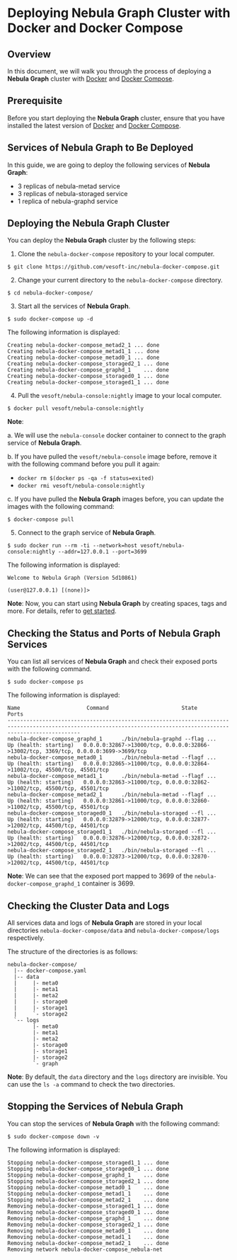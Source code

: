 # Deploying Nebula Graph Cluster with Docker and Docker Compose

## Overview

In this document, we will walk you through the process of deploying a **Nebula Graph** cluster with [Docker](https://docs.docker.com/install/) and [Docker Compose](https://docs.docker.com/compose/install/).

## Prerequisite

Before you start deploying the **Nebula Graph** cluster, ensure that you have installed the latest version of [Docker](https://docs.docker.com/install/) and [Docker Compose](https://docs.docker.com/compose/install/).

## Services of Nebula Graph to Be Deployed

In this guide, we are going to deploy the following services of **Nebula Graph**:

* 3 replicas of nebula-metad service
* 3 replicas of nebula-storaged service
* 1 replica of nebula-graphd service

## Deploying the Nebula Graph Cluster

You can deploy the **Nebula Graph** cluster by the following steps:

1. Clone the `nebula-docker-compose` repository to your local computer.

```shell
$ git clone https://github.com/vesoft-inc/nebula-docker-compose.git
```

2. Change your current directory to the `nebula-docker-compose` directory.

```shell
$ cd nebula-docker-compose/
```

3. Start all the services of **Nebula Graph**.

```shell
$ sudo docker-compose up -d
```

The following information is displayed:

```$
Creating nebula-docker-compose_metad2_1 ... done
Creating nebula-docker-compose_metad1_1 ... done
Creating nebula-docker-compose_metad0_1 ... done
Creating nebula-docker-compose_storaged2_1 ... done
Creating nebula-docker-compose_graphd_1    ... done
Creating nebula-docker-compose_storaged0_1 ... done
Creating nebula-docker-compose_storaged1_1 ... done
```

4. Pull the `vesoft/nebula-console:nightly` image to your local computer.

```shell
$ docker pull vesoft/nebula-console:nightly
```

**Note**: 

a. We will use the `nebula-console` docker container to connect to the graph service of **Nebula Graph**.

b. If you have pulled the `vesoft/nebula-console` image before, remove it with the following command before you pull it again:

   * `docker rm $(docker ps -qa -f status=exited)`
   * `docker rmi vesoft/nebula-console:nightly`
   
c. If you have pulled the **Nebula Graph** images before, you can update the images with the following command:

```
$ docker-compose pull
```

5. Connect to the graph service of **Nebula Graph**.

```shell
$ sudo docker run --rm -ti --network=host vesoft/nebula-console:nightly --addr=127.0.0.1 --port=3699
```

The following information is displayed:

```shell
Welcome to Nebula Graph (Version 5d10861)

(user@127.0.0.1) [(none)]>

```

**Note**: Now, you can start using **Nebula Graph** by creating spaces, tags and more. For details, refer to [get started](https://github.com/vesoft-inc/nebula/blob/master/docs/manual-EN/1.overview/2.quick-start/1.get-started.md).


## Checking the Status and Ports of Nebula Graph Services

You can list all services of **Nebula Graph** and check their exposed ports with the following command.

```shell
$ sudo docker-compose ps
```

The following information is displayed:

```shell
Name                     Command                       State                                                   Ports
-------------------------------------------------------------------------------------------------------------------------------------------------------------------
nebula-docker-compose_graphd_1      ./bin/nebula-graphd --flag ...   Up (health: starting)   0.0.0.0:32867->13000/tcp, 0.0.0.0:32866->13002/tcp, 3369/tcp, 0.0.0.0:3699->3699/tcp
nebula-docker-compose_metad0_1      ./bin/nebula-metad --flagf ...   Up (health: starting)   0.0.0.0:32865->11000/tcp, 0.0.0.0:32864->11002/tcp, 45500/tcp, 45501/tcp
nebula-docker-compose_metad1_1      ./bin/nebula-metad --flagf ...   Up (health: starting)   0.0.0.0:32863->11000/tcp, 0.0.0.0:32862->11002/tcp, 45500/tcp, 45501/tcp
nebula-docker-compose_metad2_1      ./bin/nebula-metad --flagf ...   Up (health: starting)   0.0.0.0:32861->11000/tcp, 0.0.0.0:32860->11002/tcp, 45500/tcp, 45501/tcp
nebula-docker-compose_storaged0_1   ./bin/nebula-storaged --fl ...   Up (health: starting)   0.0.0.0:32879->12000/tcp, 0.0.0.0:32877->12002/tcp, 44500/tcp, 44501/tcp
nebula-docker-compose_storaged1_1   ./bin/nebula-storaged --fl ...   Up (health: starting)   0.0.0.0:32876->12000/tcp, 0.0.0.0:32872->12002/tcp, 44500/tcp, 44501/tcp
nebula-docker-compose_storaged2_1   ./bin/nebula-storaged --fl ...   Up (health: starting)   0.0.0.0:32873->12000/tcp, 0.0.0.0:32870->12002/tcp, 44500/tcp, 44501/tcp
```

**Note**: We can see that the exposed port mapped to 3699 of the `nebula-docker-compose_graphd_1` container is 3699.

## Checking the Cluster Data and Logs

All services data and logs of **Nebula Graph** are stored in your local directories `nebula-docker-compose/data` and `nebula-docker-compose/logs` respectively.

The structure of the directories is as follows:


```text
nebula-docker-compose/
  |-- docker-compose.yaml
  |-- data
  |     |- meta0
  |     |- meta1
  |     |- meta2
  |     |- storage0
  |     |- storage1
  |     `- storage2
  `-- logs
        |- meta0
        |- meta1
        |- meta2
        |- storage0
        |- storage1
        |- storage2
        `- graph
```

**Note**: By default, the `data` directory and the `logs` directory are invisible. You can use the `ls -a` command to check the two directories.

## Stopping the Services of Nebula Graph

You can stop the services of **Nebula Graph** with the following command:

```shell
$ sudo docker-compose down -v
```

The following information is displayed:

```shell
Stopping nebula-docker-compose_storaged1_1 ... done
Stopping nebula-docker-compose_storaged0_1 ... done
Stopping nebula-docker-compose_graphd_1    ... done
Stopping nebula-docker-compose_storaged2_1 ... done
Stopping nebula-docker-compose_metad0_1    ... done
Stopping nebula-docker-compose_metad1_1    ... done
Stopping nebula-docker-compose_metad2_1    ... done
Removing nebula-docker-compose_storaged1_1 ... done
Removing nebula-docker-compose_storaged0_1 ... done
Removing nebula-docker-compose_graphd_1    ... done
Removing nebula-docker-compose_storaged2_1 ... done
Removing nebula-docker-compose_metad0_1    ... done
Removing nebula-docker-compose_metad1_1    ... done
Removing nebula-docker-compose_metad2_1    ... done
Removing network nebula-docker-compose_nebula-net
```




